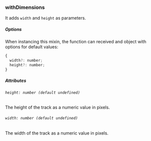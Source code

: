 ### withDimensions

It adds `width` and `height` as parameters.

##### Options

When instancing this mixin, the function can received and object with options for default values:

```javascript
{
  width?: number;
  height?: number;
}
```

##### Attributes

###### `height: number (default undefined)`

The height of the track as a numeric value in pixels.

###### `width: number (default undefined)`

The width of the track as a numeric value in pixels.
